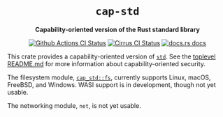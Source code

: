 <div align="center">
  <h1><code>cap-std</code></h1>

  <p>
    <strong>Capability-oriented version of the Rust standard library</strong>
  </p>

  <p>
    <a href="https://github.com/sunfishcode/cap-std/actions?query=workflow%3ACI"><img src="https://github.com/sunfishcode/cap-std/workflows/CI/badge.svg" alt="Github Actions CI Status" /></a>
    <a href="https://cirrus-ci.com/github/sunfishcode/cap-std"><img src="https://api.cirrus-ci.com/github/sunfishcode/cap-std.svg" alt="Cirrus CI Status" /></a>
    <a href="https://docs.rs/cap-std"><img src="https://img.shields.io/badge/docs-latest-blue.svg?style=flat-square" alt="docs.rs docs" /></a>
  </p>
</div>

This crate provides a capability-oriented version of [`std`]. See the
[toplevel README.md] for more information about capability-oriented security.

The filesystem module, [`cap_std::fs`], currently supports Linux, macOS,
FreeBSD, and Windows. WASI support is in development, though not yet usable.

The networking module, `net`, is not yet usable.

[`std`]: https://doc.rust-lang.org/std/
[toplevel README.md]: https://github.com/sunfishcode/cap-std/blob/main/README.md
[`cap_std::fs`]: https://docs.rs/cap-std/latest/cap_std/fs/index.html
